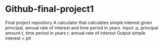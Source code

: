 # Github-final-project1
Final project repository
A calculator that calculates simple interest given principal, annual rate of interest and time period in years.
Input:
   p, principal amount
   t, time period in years
   r, annual rate of interest
Output
   simple interest = p*t*r

